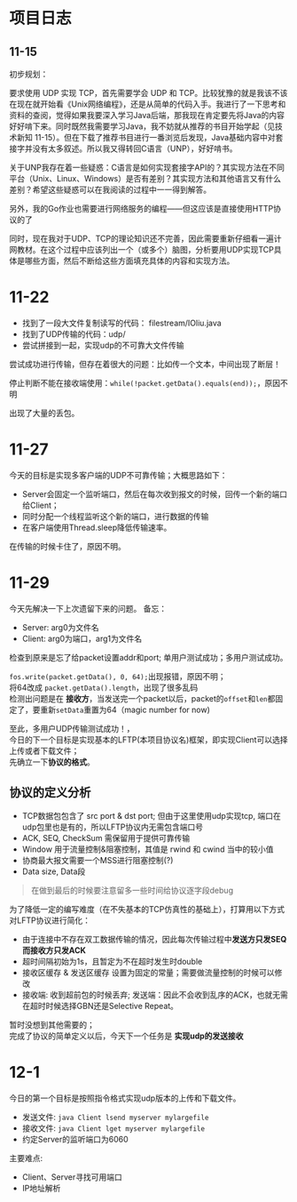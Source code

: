 # 项目日志

## 11-15

初步规划：

要求使用 UDP 实现 TCP，首先需要学会 UDP 和 TCP。比较犹豫的就是我该不该在现在就开始看《Unix网络编程》，还是从简单的代码入手。我进行了一下思考和资料的查阅，觉得如果我要深入学习Java后端，那我现在肯定要先将Java的内容好好啃下来。同时既然我需要学习Java，我不妨就从推荐的书目开始学起（见技术新知 11-15）。但在下载了推荐书目进行一番浏览后发现，Java基础内容中对套接字并没有太多叙述。所以我又得转回C语言（UNP），好好啃书。

关于UNP我存在着一些疑惑：C语言是如何实现套接字API的？其实现方法在不同平台（Unix、Linux、Windows）是否有差别？其实现方法和其他语言又有什么差别？希望这些疑惑可以在我阅读的过程中一一得到解答。

另外，我的Go作业也需要进行网络服务的编程——但这应该是直接使用HTTP协议的了

同时，现在我对于UDP、TCP的理论知识还不完善，因此需要重新仔细看一遍计网教材。在这个过程中应该列出一个（或多个）脑图，分析要用UDP实现TCP具体是哪些方面，然后不断给这些方面填充具体的内容和实现方法。

# 11-22

- 找到了一段大文件复制读写的代码： filestream/IOliu.java
- 找到了UDP传输的代码：udp/
- 尝试拼接到一起，实现udp的不可靠大文件传输

尝试成功进行传输，但存在着很大的问题：比如传一个文本，中间出现了断层！

停止判断不能在接收端使用：```while(!packet.getData().equals(end));```，原因不明

出现了大量的丢包。

# 11-27 

今天的目标是实现多客户端的UDP不可靠传输；大概思路如下：

- Server会固定一个监听端口，然后在每次收到报文的时候，回传一个新的端口给Client；
- 同时分配一个线程监听这个新的端口，进行数据的传输
- 在客户端使用Thread.sleep降低传输速率。

在传输的时候卡住了，原因不明。

# 11-29

今天先解决一下上次遗留下来的问题。
备忘： 
- Server: arg0为文件名
- Client: arg0为端口，arg1为文件名

检查到原来是忘了给packet设置addr和port; 单用户测试成功；多用户测试成功。

`fos.write(packet.getData(), 0, 64);`出现报错，原因不明；<br>
将64改成 `packet.getData().length`，出现了很多乱码<br>
检测出问题是在 **接收方**，当发送完一个packet以后，packet的`offset`和`len`都固定了，要重新`setData`重置为64（magic number for now)<br>

至此，多用户UDP传输测试成功！，<br>
今日的下一个目标是实现基本的LFTP(本项目协议名)框架，即实现Client可以选择上传或者下载文件；<br>
先确立一下**协议的格式**。

## 协议的定义分析

- TCP数据包包含了 src port & dst port; 但由于这里使用udp实现tcp, 端口在udp包里也是有的，所以LFTP协议内无需包含端口号
- ACK, SEQ, CheckSum 需保留用于提供可靠传输
- Window 用于流量控制&阻塞控制，其值是 rwind 和 cwind 当中的较小值
- 协商最大报文需要一个MSS进行阻塞控制(?)
- Data size, Data段

> 在做到最后的时候要注意留多一些时间给协议逐字段debug

为了降低一定的编写难度（在不失基本的TCP仿真性的基础上），打算用以下方式对LFTP协议进行简化：

- 由于连接中不存在双工数据传输的情况，因此每次传输过程中**发送方只发SEQ而接收方只发ACK**
- 超时间隔初始为1s，且暂定为不在超时发生时double
- 接收区缓存 & 发送区缓存 设置为固定的常量；需要做流量控制的时候可以修改
- 接收端: 收到超前包的时候丢弃; 发送端：因此不会收到乱序的ACK，也就无需在超时时候选择GBN还是Selective Repeat。


暂时没想到其他需要的；<br>
完成了协议的简单定义以后，今天下一个任务是 **实现udp的发送接收**

# 12-1 

今日的第一个目标是按照指令格式实现udp版本的上传和下载文件。

- 发送文件: `java Client lsend myserver mylargefile`
- 接收文件: `java Client lget myserver mylargefile`
- 约定Server的监听端口为6060

主要难点:

- Client、Server寻找可用端口
- IP地址解析